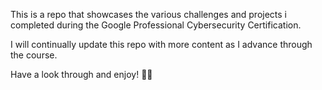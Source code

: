 This is a repo that showcases the various challenges and projects i completed during the Google Professional Cybersecurity Certification. 

I will continually update this repo with more content as I advance through the course. 

Have a look through and enjoy! 👋🏽
